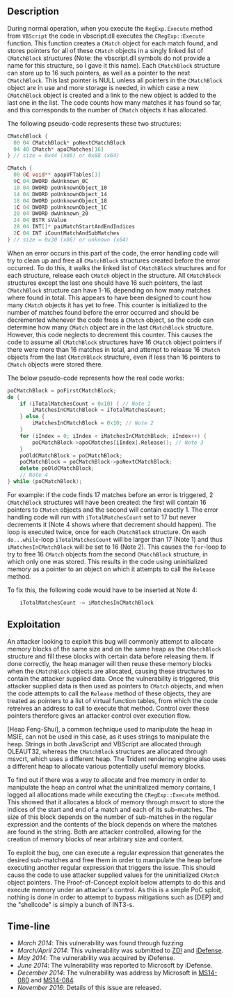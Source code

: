 Description
-----------
During normal operation, when you execute the `RegExp.Execute` method from
`VBScript` the code in vbscript.dll executes the `CRegExp::Execute` function.
This function creates a `CMatch` object for each match found, and stores
pointers for all of these `CMatch` objects in a singly linked list of
`CMatchBlock` structures (Note: the vbscript.dll symbols do not provide a name for
this structure, so I gave it this name). Each `CMatchBlock` structure can store
up to 16 such pointers, as well as a pointer to the next `CMatchBlock`. This
last pointer is NULL unless all pointers in the `CMatchBlock` object are in
use and more storage is needed, in which case a new `CMatchBlock` object is
created and a link to the new object is added to the last one in the list. The
code counts how many matches it has found so far, and this corresponds to the
number of `CMatch` objects it has allocated.

The following pseudo-code represents these two structures:
```C++
CMatchBlock {
  00 04 CMatchBlock* poNextCMatchBlock
  04 40 CMatch* apoCMatches[16]
} // size = 0x44 (x86) or 0x88 (x64)

CMatch {
  00 0C void** apapVFTables[3]              
  0C 04 DWORD dwUnknown_0C
  10 04 DWORD poUnknownObject_10
  14 04 DWORD poUnknownObject_14
  18 04 DWORD poUnknownObject_18
  1C 04 DWORD poUnknownObject_1C
  20 04 DWORD dwUnknown_20
  24 04 BSTR sValue
  28 04 INT[]* paiMatchStartAndEndIndices
  2C 04 INT iCountMatchAndSubMatches
} // size = 0x30 (x86) or unknown (x64)
```

When an error occurs in this part of the code, the error handling code will
try to clean up and free all `CMatchBlock` structures created before the error
occurred. To do this, it walks the linked list of `CMatchBlock` structures and
for each structure, release each `CMatch` object in the structure. All
`CMatchBlock` structures except the last one should have 16 such pointers, the
last `CMatchBlock` structure can have 1-16, depending on how many matches where
found in total. This appears to have been designed to count how many `CMatch`
objects it has yet to free. This counter is initialized to the number of
matches found before the error occurred and should be decremented whenever the
code frees a `CMatch` object, so the code can determine how many `CMatch`
object are in the last `CMatchBlock` structure. However, this code neglects to
decrement this counter. This causes the code to assume all `CMatchBlock`
structures have 16 `CMatch` object pointers if there were more than 16 matches
in total, and attempt to release 16 `CMatch` objects from the last
`CMatchBlock` structure, even if less than 16 pointers to `CMatch` objects
were stored there.

The below pseudo-code represents how the real code works:
```C++
poCMatchBlock = poFirstCMatchBlock;
do {
    if (iTotalMatchesCount < 0x10) { // Note 1
        iMatchesInCMatchBlock = iTotalMatchesCount;
    } else {
        iMatchesInCMatchBlock = 0x10; // Note 2
    }
    for (iIndex = 0; iIndex < iMatchesInCMatchBlock; iIndex++) {
        poCMatchBlock->apoCMatches[iIndex].Release(); // Note 3
    }
    poOldCMatchBlock = poCMatchBlock;
    poCMatchBlock = poCMatchBlock->poNextCMatchBlock;
    delete poOldCMatchBlock;
    // Note 4
} while (poCMatchBlock);
```

For example: if the code finds 17 matches before an error is triggered, 2
`CMatchBlock` structures will have been created: the first will contain 16
pointers to `CMatch` objects and the second will contain exactly 1. The error
handling code will run with `iTotalMatchesCount` set to 17 but never decrements
it (Note 4 shows where that decrement should happen). The loop is executed
twice, once for each `CMatchBlock` structure. On each `do...while`-loop
`iTotalMatchesCount` will be larger than 17 (Note 1) and thus
`iMatchesInCMatchBlock` will be set to 16 (Note 2). This causes the `for`-loop
to try to free 16 `CMatch` objects from the second `CMatchBlock` structure, in
which only one was stored. This results in the code using uninitialized memory
as a pointer to an object on which it attempts to call the `Release` method.

To fix this, the following code would have to be inserted at Note 4:
```C++
    iTotalMatchesCount -= iMatchesInCMatchBlock
```

Exploitation
------------
An attacker looking to exploit this bug will commonly attempt to allocate
memory blocks of the same size and on the same heap as the `CMatchBlock`
structure and fill these blocks with certain data before releasing them. If done
correctly, the heap manager will then reuse these memory blocks when the
`CMatchBlock` objects are allocated, causing these structures to contain the
attacker supplied data. Once the vulnerability is triggered, this attacker
supplied data is then used as pointers to `CMatch` objects, and when the code
attempts to call the `Release` method of these objects, they are treated as
pointers to a list of virtual function tables, from which the code retreives an
address to call to execute that method. Control over these pointers therefore
gives an attacker control over execution flow.

[Heap Feng-Shui], a common technique used to manipulate the heap in MSIE, can
not be used in this case, as it uses strings to manipulate the heap. Strings in
both JavaScript and VBScript are allocated through OLEAUT32, whereas the
`CMatchBlock` structures are allocated through msvcrt, which uses a different
heap. The Trident rendering engine also uses a different heap to allocate
various potentially useful memory blocks.

To find out if there was a way to allocate and free memory in order to
manipulate the heap an control what the uninitialized memory contains, I logged
all allocations made while executing the `CRegExp::Execute` method. This showed
that it allocates a block of memory through msvcrt to store the indices of the
start and end of a match and each of its sub-matches. The size of this block
depends on the number of sub-matches in the regular expression and the contents
of the block depends on where the matches are found in the string. Both are
attacker controlled, allowing for the creation of memory blocks of near
arbitrary size and content.

To exploit the bug, one can execute a regular expression that generates the
desired sub-matches and free them in order to manipulate the heap before
executing another regular expression that triggers the issue. This should cause
the code to use attacker supplied values for the uninitialized `CMatch` object
pointers. The Proof-of-Concept exploit below attempts to do this and execute
memory under an attacker's control. As this is a simple PoC sploit, nothing is
done in order to attempt to bypass mitigations such as [DEP] and the
"shellcode" is simply a bunch of INT3-s.

Time-line
---------
* *March 2014*: This vulnerability was found through fuzzing.
* *March/April 2014*: This vulnerability was submitted to [ZDI][] and
  [iDefense][].
* *May 2014*: The vulnerability was acquired by iDefense.
* *June 2014*: The vulnerability was reported to Microsoft by iDefense.
* *December 2014*: The vulnerability was address by Microsoft in [MS14-080][]
  and [MS14-084][].
* *November 2016*: Details of this issue are released.

[ZDI]: http://www.zerodayinitiative.com/
[iDefense]: https://www.verisign.com/en_US/security-services/security-intelligence/vulnerability-reports/articles/index.xhtml?id=1075
[MS14-080]: https://technet.microsoft.com/en-us/library/security/MS14-080
[MS14-084]: https://technet.microsoft.com/en-us/library/security/MS14-084
